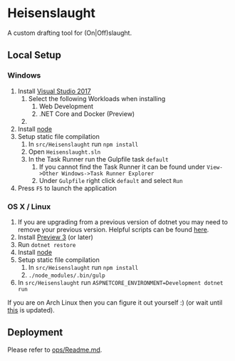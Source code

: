 # Heisenslaught

A custom drafting tool for (On|Off)slaught.

## Local Setup

### Windows
1. Install [Visual Studio 2017](https://www.visualstudio.com/vs/visual-studio-2017-rc/)
	1. Select the following Workloads when installing
		1. Web Development
		1. .NET Core and Docker (Preview)
	1. 
1. Install [node](https://nodejs.org)
1. Setup static file compilation
    1. In `src/Heisenslaught` run `npm install`
    1. Open `Heisenslaught.sln` 
    1. In the Task Runner run the Gulpfile task `default`
        1. If you cannot find the Task Runner it can be found under `View->Other Windows->Task Runner Explorer`
        1. Under `Gulpfile` right click `default` and select `Run`
1. Press `F5` to launch the application

### OS X / Linux
1. If you are upgrading from a previous version of dotnet you may need to remove your previous version. Helpful scripts can be found [here](https://github.com/dotnet/cli/tree/rel/1.0.0/scripts/obtain/uninstall).
1. Install [Preview 3](https://github.com/dotnet/core/blob/master/release-notes/preview3-download.md) (or later)
1. Run `dotnet restore`
1. Install [node](https://nodejs.org/en/download/package-manager/)
1. Setup static file compilation
    1. In `src/Heisenslaught` run `npm install`
    1. `./node_modules/.bin/gulp`
1. In `src/Heisenslaught` run `ASPNETCORE_ENVIRONMENT=Development dotnet run`

If you are on Arch Linux then you can figure it out yourself :) (or wait until [this](https://aur.archlinux.org/packages/dotnet-cli/) is updated).

## Deployment
Please refer to [ops/Readme.md](https://github.com/chetjan/heisenslaught/tree/master/ops).
